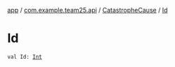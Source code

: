 [app](../../index.md) / [com.example.team25.api](../index.md) / [CatastropheCause](index.md) / [Id](./-id.md)

# Id

`val Id: `[`Int`](https://kotlinlang.org/api/latest/jvm/stdlib/kotlin/-int/index.html)